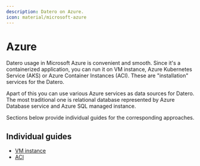 ```yaml
---
description: Datero on Azure.
icon: material/microsoft-azure
---
```



# Azure
Datero usage in Microsoft Azure is convenient and smooth. 
Since it's a containerized application, you can run it on VM instance, Azure Kubernetes Service (AKS) or Azure Container Instances (ACI).
These are "installation" services for the Datero.

Apart of this you can use various Azure services as data sources for Datero.
The most traditional one is relational database represented by Azure Database service and Azure SQL managed instance.

Sections below provide individual guides for the corresponding approaches.

## Individual guides
- [VM instance](vm_instance.md)
- [ACI](aci.md)
<!-- 
- [Cloud Run](cloud_run.md)
- [Cloud SQL](cloud_sql.md)
-->